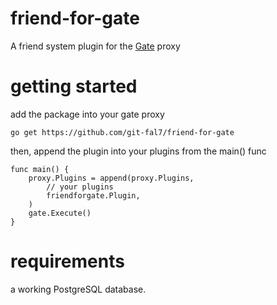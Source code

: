 # friend-for-gate

A friend system plugin for the [Gate](https://golang.org/doc/install) proxy

# getting started

add the package into your gate proxy
```
go get https://github.com/git-fal7/friend-for-gate
```

then, append the plugin into your plugins from the main() func
```
func main() {
	proxy.Plugins = append(proxy.Plugins,
		// your plugins
		friendforgate.Plugin,
	)
	gate.Execute()
}
```

# requirements

a working PostgreSQL database.